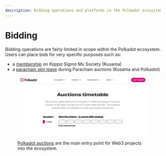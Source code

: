 ```yaml
---
description: Bidding operations and platforms in the Polkadot ecosystem.
---
```


# Bidding

Bidding operations are fairly limited in scope within the Polkadot ecosystem. Users can place bids for very specific purposes such as:

* a [membership](kappa-sigma-mu-ksm-membership.md) on _Kappa Sigma Mu_ Society (Kusama)
* a [parachain slot lease](parachain-slot-lease.md) during Parachain auctions (Kusama and Polkadot)

<figure><img src="../../../.gitbook/assets/O_Bidding.JPG" alt="Polkadot auctions give an entry point to Web3 projects through bidding for a slot lease."><figcaption><p><a href="https://polkadot.network/features/auctions/">Polkadot auctions</a> are the main entry point for Web3 projects into the ecosystem. </p></figcaption></figure>

